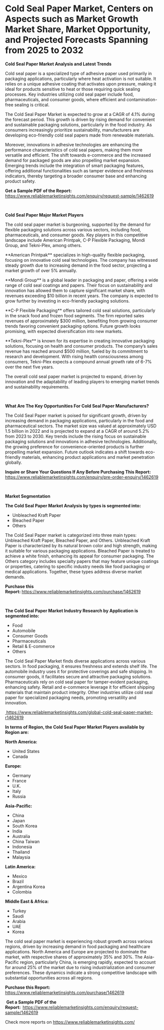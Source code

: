 <p><h1>Cold Seal Paper Market, Centers on Aspects such as Market Growth Market Share, Market Opportunity, and Projected Forecasts Spanning from 2025 to 2032</h1></p><p><strong>Cold Seal Paper Market Analysis and Latest Trends</strong></p>
<p><p>Cold seal paper is a specialized type of adhesive paper used primarily in packaging applications, particularly where heat activation is not suitable. It relies on a unique adhesive coating that activates upon pressure, making it ideal for products sensitive to heat or those requiring quick sealing processes. Key industries utilizing cold seal paper include food, pharmaceuticals, and consumer goods, where efficient and contamination-free sealing is critical.</p><p>The Cold Seal Paper Market is expected to grow at a CAGR of 4.1% during the forecast period. This growth is driven by rising demand for convenient and sustainable packaging solutions, particularly in the food industry. As consumers increasingly prioritize sustainability, manufacturers are developing eco-friendly cold seal papers made from renewable materials.</p><p>Moreover, innovations in adhesive technologies are enhancing the performance characteristics of cold seal papers, making them more versatile and efficient. The shift towards e-commerce and the increased demand for packaged goods are also propelling market expansion. Emerging trends include the integration of smart packaging features, offering additional functionalities such as tamper evidence and freshness indicators, thereby targeting a broader consumer base and enhancing product safety.</p></p>
<p><strong>Get a Sample PDF of the Report:&nbsp;</strong> <a href="https://www.reliablemarketinsights.com/enquiry/request-sample/1462619?utm_campaign=2951&utm_medium=2&utm_source=Github&utm_content=ia&utm_term=01042025&utm_id=cold-seal-paper">https://www.reliablemarketinsights.com/enquiry/request-sample/1462619</a></p>
<p>&nbsp;</p>
<p><strong>Cold Seal Paper Major Market Players</strong></p>
<p><p>The cold seal paper market is burgeoning, supported by the demand for flexible packaging solutions across various sectors, including food, pharmaceuticals, and consumer goods. Key players in this competitive landscape include American Printpak, C-P Flexible Packaging, Mondi Group, and Tekni-Plex, among others.</p><p>**American Printpak** specializes in high-quality flexible packaging, focusing on innovative cold seal technologies. The company has witnessed steady growth due to increasing demand in the food sector, projecting a market growth of over 5% annually.</p><p>**Mondi Group** is a global leader in packaging and paper, offering a wide range of cold seal coatings and papers. Their focus on sustainability and innovation has allowed them to capture significant market share, with revenues exceeding $10 billion in recent years. The company is expected to grow further by investing in eco-friendly packaging solutions.</p><p>**C-P Flexible Packaging** offers tailored cold seal solutions, particularly in the snack food and frozen food segments. The firm reported sales revenues of approximately $300 million, benefiting from growing consumer trends favoring convenient packaging options. Future growth looks promising, with expected diversification into new markets.</p><p>**Tekni-Plex** is known for its expertise in creating innovative packaging solutions, focusing on health and consumer products. The company’s sales revenue has reached around $500 million, fueled by its commitment to research and development. With rising health consciousness among consumers, Tekni-Plex expects a compound annual growth rate of 6-7% over the next five years.</p><p>The overall cold seal paper market is projected to expand, driven by innovation and the adaptability of leading players to emerging market trends and sustainability requirements.</p></p>
<p>&nbsp;</p>
<p><strong>What Are The Key Opportunities For Cold Seal Paper Manufacturers?</strong></p>
<p><p>The Cold Seal Paper market is poised for significant growth, driven by increasing demand in packaging applications, particularly in the food and pharmaceutical sectors. The market size was valued at approximately USD 1.5 billion in 2022 and is projected to expand at a CAGR of around 5.2% from 2023 to 2030. Key trends include the rising focus on sustainable packaging solutions and innovations in adhesive technologies. Additionally, the growing preference for convenience-oriented products is further propelling market expansion. Future outlook indicates a shift towards eco-friendly materials, enhancing product applications and market penetration globally.</p></p>
<p><strong>Inquire or Share Your Questions If Any Before Purchasing This Report:</strong> <a href="https://www.reliablemarketinsights.com/enquiry/pre-order-enquiry/1462619?utm_campaign=2951&utm_medium=2&utm_source=Github&utm_content=ia&utm_term=01042025&utm_id=cold-seal-paper">https://www.reliablemarketinsights.com/enquiry/pre-order-enquiry/1462619</a></p>
<p>&nbsp;</p>
<p><strong>Market Segmentation</strong></p>
<p><strong>The Cold Seal Paper Market Analysis by types is segmented into:</strong></p>
<p><ul><li>Unbleached Kraft Paper</li><li>Bleached Paper</li><li>Others</li></ul></p>
<p><p>The Cold Seal Paper market is categorized into three main types: Unbleached Kraft Paper, Bleached Paper, and Others. Unbleached Kraft Paper is characterized by its natural brown color and high strength, making it suitable for various packaging applications. Bleached Paper is treated to achieve a white finish, enhancing its appeal for consumer packaging. The Others category includes specialty papers that may feature unique coatings or properties, catering to specific industry needs like food packaging or medical applications. Together, these types address diverse market demands.</p></p>
<p><strong>Purchase this Report:&nbsp;</strong><a href="https://www.reliablemarketinsights.com/purchase/1462619?utm_campaign=2951&utm_medium=2&utm_source=Github&utm_content=ia&utm_term=01042025&utm_id=cold-seal-paper">https://www.reliablemarketinsights.com/purchase/1462619</a></p>
<p>&nbsp;</p>
<p><strong>The Cold Seal Paper Market Industry Research by Application is segmented into:</strong></p>
<p><ul><li>Food</li><li>Automobile</li><li>Consumer Goods</li><li>Pharmaceuticals</li><li>Retail & E-commerce</li><li>Others</li></ul></p>
<p><p>The Cold Seal Paper Market finds diverse applications across various sectors. In food packaging, it ensures freshness and extends shelf life. The automobile industry uses it for protective coverings and safe shipping. In consumer goods, it facilitates secure and attractive packaging solutions. Pharmaceuticals rely on cold seal paper for tamper-evident packaging, enhancing safety. Retail and e-commerce leverage it for efficient shipping materials that maintain product integrity. Other industries utilize cold seal paper for specialized packaging needs, promoting versatility and innovation.</p></p>
<p><a href="https://www.reliablemarketinsights.com/global-cold-seal-paper-market-r1462619?utm_campaign=2951&utm_medium=2&utm_source=Github&utm_content=ia&utm_term=01042025&utm_id=cold-seal-paper">&nbsp;https://www.reliablemarketinsights.com/global-cold-seal-paper-market-r1462619</a></p>
<p><strong>In terms of Region, the Cold Seal Paper Market Players available by Region are:</strong></p>
<p>
    <p> <strong> North America: </strong>
        <ul>
            <li>United States</li>
            <li>Canada</li>
        </ul>
        </p> 
    <p> <strong> Europe: </strong>
        <ul>
            <li>Germany</li>
            <li>France</li>
            <li>U.K.</li>
            <li>Italy</li>
            <li>Russia</li>
        </ul>
        </p> 
    <p> <strong> Asia-Pacific: </strong>
        <ul>
            <li>China</li>
            <li>Japan</li>
            <li>South Korea</li>
            <li>India</li>
            <li>Australia</li>
            <li>China Taiwan</li>
            <li>Indonesia</li>
            <li>Thailand</li>
            <li>Malaysia</li>
        </ul>
        </p> 
    <p> <strong> Latin America: </strong>
        <ul>
            <li>Mexico</li>
            <li>Brazil</li>
            <li>Argentina Korea</li>
            <li>Colombia</li>
        </ul>
        </p> 
    <p> <strong> Middle East & Africa: </strong>
        <ul>
            <li>Turkey</li>
            <li>Saudi</li>
            <li>Arabia</li>
            <li>UAE</li>
            <li>Korea</li>
        </ul>
    </p>
    </p>
<p><p>The cold seal paper market is experiencing robust growth across various regions, driven by increasing demand in food packaging and healthcare applications. North America and Europe are projected to dominate the market, with respective shares of approximately 35% and 30%. The Asia-Pacific region, particularly China, is emerging rapidly, expected to account for around 25% of the market due to rising industrialization and consumer preferences. These dynamics indicate a strong competitive landscape with substantial opportunities across all regions.</p></p>
<p><strong>Purchase this Report: </strong><a href="https://www.reliablemarketinsights.com/purchase/1462619?utm_campaign=2951&utm_medium=2&utm_source=Github&utm_content=ia&utm_term=01042025&utm_id=cold-seal-paper">https://www.reliablemarketinsights.com/purchase/1462619</a></p>
<p>&nbsp;<strong>Get a Sample PDF of the Report:&nbsp;&nbsp;</strong><a href="https://www.reliablemarketinsights.com/enquiry/request-sample/1462619?utm_campaign=2951&utm_medium=2&utm_source=Github&utm_content=ia&utm_term=01042025&utm_id=cold-seal-paper">https://www.reliablemarketinsights.com/enquiry/request-sample/1462619</a></p>
<p><strong></strong></p>
<p>Check more reports on <a href="https://www.reliablemarketinsights.com/?utm_campaign=2951&utm_medium=2&utm_source=Github&utm_content=ia&utm_term=01042025&utm_id=cold-seal-paper">https://www.reliablemarketinsights.com/</a></p>